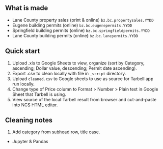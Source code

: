 What is made
------------
* Lane County property sales (print & online) `bz.bc.propertysales.YYDD`
* Eugene building permits (online) `bz.bc.eugenepermits.YYDD`
* Springfield building permits (online) `bz.bc.springfieldpermits.YYDD`
* Lane County building permits (online) `bz.bc.lanepermits.YYDD`

Quick start
-----------

1. Upload .xls to Google Sheets to view, organize (sort by Category, ascending; Dollar value, descending; Permit date ascending).
1. Export .csv to clean locally with file in `_script` directory.
1. Upload `cleaned.csv` to Google sheets to use as source for Tarbell app run locally.
1. Change type of Price column to Format > Number > Plain text in Google Sheet that Tarbell is using.
1. View source of the local Tarbell result from browser and cut-and-paste into NCS HTML editor.

Cleaning notes
--------------
1. Add category from subhead row, title case.

* Jupyter & Pandas
